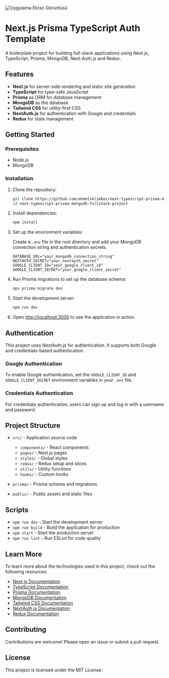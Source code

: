 ![Uygulama Ekran Görüntüsü](https://image.ahmetselimboz.com.tr/github/nextjs-ts-prisma-mongo-starter.jpg)

# Next.js Prisma TypeScript Auth Template

A boilerplate project for building full-stack applications using Next.js, TypeScript, Prisma, MongoDB, Next-Auth.js and Redux.

## Features

- **Next.js** for server-side rendering and static site generation
- **TypeScript** for type-safe JavaScript
- **Prisma** as ORM for database management
- **MongoDB** as the database
- **Tailwind CSS** for utility-first CSS
- **NextAuth.js** for authentication with Google and credentials
- **Redux** for state management

## Getting Started

### Prerequisites

- Node.js
- MongoDB

### Installation

1. Clone the repository:

    ```bash
    git clone https://github.com/ahmetselimboz/next-typescript-prisma-mongodb-fullstack-project.git
    cd next-typescript-prisma-mongodb-fullstack-project
    ```

2. Install dependencies:

    ```bash
    npm install
    ```

3. Set up the environment variables:

    Create a `.env` file in the root directory and add your MongoDB connection string and authentication secrets.

    ```plaintext
    DATABASE_URL="your_mongodb_connection_string"
    NEXTAUTH_SECRET="your_nextauth_secret"
    GOOGLE_CLIENT_ID="your_google_client_id"
    GOOGLE_CLIENT_SECRET="your_google_client_secret"
    ```

4. Run Prisma migrations to set up the database schema:

    ```bash
    npx prisma migrate dev
    ```

5. Start the development server:

    ```bash
    npm run dev
    ```

6. Open [http://localhost:3000](http://localhost:3000) to see the application in action.

## Authentication

This project uses NextAuth.js for authentication. It supports both Google and credentials-based authentication.

### Google Authentication

To enable Google authentication, set the `GOOGLE_CLIENT_ID` and `GOOGLE_CLIENT_SECRET` environment variables in your `.env` file.

### Credentials Authentication

For credentials authentication, users can sign up and log in with a username and password.

## Project Structure

- `src/` - Application source code
  - `components/` - React components
  - `pages/` - Next.js pages
  - `styles/` - Global styles
  - `redux/` - Redux setup and slices
  - `utils/` - Utility functions
  - `hooks/` - Custom hooks

- `prisma/` - Prisma schema and migrations
- `public/` - Public assets and static files

## Scripts

- `npm run dev` - Start the development server
- `npm run build` - Build the application for production
- `npm start` - Start the production server
- `npm run lint` - Run ESLint for code quality

## Learn More

To learn more about the technologies used in this project, check out the following resources:

- [Next.js Documentation](https://nextjs.org/docs)
- [TypeScript Documentation](https://www.typescriptlang.org/docs/)
- [Prisma Documentation](https://www.prisma.io/docs/)
- [MongoDB Documentation](https://docs.mongodb.com/)
- [Tailwind CSS Documentation](https://tailwindcss.com/docs)
- [NextAuth.js Documentation](https://next-auth.js.org/getting-started/introduction)
- [Redux Documentation](https://redux.js.org/introduction/getting-started)

## Contributing

Contributions are welcome! Please open an issue or submit a pull request.

## License

This project is licensed under the MIT License.
